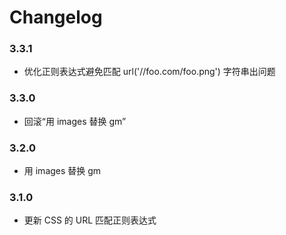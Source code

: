 # Changelog

### 3.3.1

* 优化正则表达式避免匹配 url('//foo.com/foo.png') 字符串出问题

### 3.3.0

* 回滚“用 images 替换 gm”

### 3.2.0

* 用 images 替换 gm

### 3.1.0

* 更新 CSS 的 URL 匹配正则表达式
